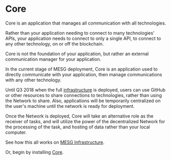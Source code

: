 # Core

Core is an application that manages all communication with all technologies. 

Rather than your application needing to connect to many technologies' APIs, your application needs to connect to only a single API, to connect to any other technology, on or off the blockchain.

Core is not the foundation of your application, but rather an external communication manager for your application. 

In the current stage of MESG deployment, Core is an application used to directly communicate with your application, then manage communications with any other technology.   
  
Until Q3 2018 when the full [infrastructure](mesg-infrastructure.md) is deployed, users can use GitHub or other resources to share connections to technologies, rather than using the Network to share. Also, applications will be temporarily centralized on the user's machine until the network is ready for deployment.

Once the Network is deployed, Core will take an alternative role as the receiver of tasks, and will utilize the power of the decentralized Network for the processing of the task, and hosting of data rather than your local computer.

See how this all works on [MESG Infrastructure](mesg-infrastructure.md). 

Or, begin by installing [Core](core.md).
